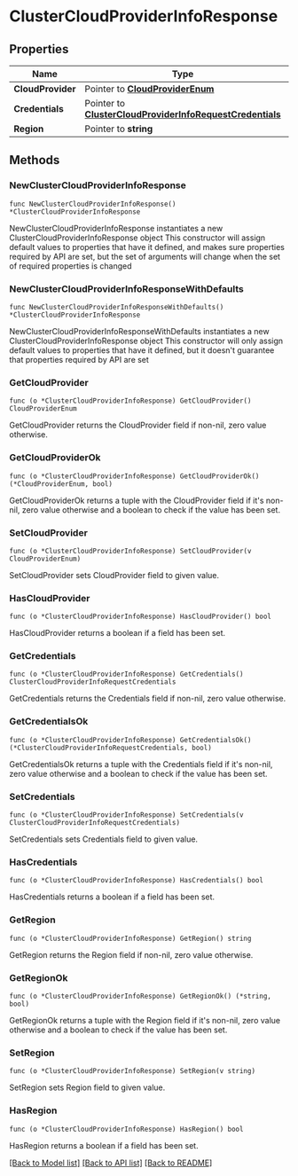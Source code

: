 # ClusterCloudProviderInfoResponse

## Properties

Name | Type | Description | Notes
------------ | ------------- | ------------- | -------------
**CloudProvider** | Pointer to [**CloudProviderEnum**](CloudProviderEnum.md) |  | [optional] 
**Credentials** | Pointer to [**ClusterCloudProviderInfoRequestCredentials**](ClusterCloudProviderInfoRequestCredentials.md) |  | [optional] 
**Region** | Pointer to **string** |  | [optional] 

## Methods

### NewClusterCloudProviderInfoResponse

`func NewClusterCloudProviderInfoResponse() *ClusterCloudProviderInfoResponse`

NewClusterCloudProviderInfoResponse instantiates a new ClusterCloudProviderInfoResponse object
This constructor will assign default values to properties that have it defined,
and makes sure properties required by API are set, but the set of arguments
will change when the set of required properties is changed

### NewClusterCloudProviderInfoResponseWithDefaults

`func NewClusterCloudProviderInfoResponseWithDefaults() *ClusterCloudProviderInfoResponse`

NewClusterCloudProviderInfoResponseWithDefaults instantiates a new ClusterCloudProviderInfoResponse object
This constructor will only assign default values to properties that have it defined,
but it doesn't guarantee that properties required by API are set

### GetCloudProvider

`func (o *ClusterCloudProviderInfoResponse) GetCloudProvider() CloudProviderEnum`

GetCloudProvider returns the CloudProvider field if non-nil, zero value otherwise.

### GetCloudProviderOk

`func (o *ClusterCloudProviderInfoResponse) GetCloudProviderOk() (*CloudProviderEnum, bool)`

GetCloudProviderOk returns a tuple with the CloudProvider field if it's non-nil, zero value otherwise
and a boolean to check if the value has been set.

### SetCloudProvider

`func (o *ClusterCloudProviderInfoResponse) SetCloudProvider(v CloudProviderEnum)`

SetCloudProvider sets CloudProvider field to given value.

### HasCloudProvider

`func (o *ClusterCloudProviderInfoResponse) HasCloudProvider() bool`

HasCloudProvider returns a boolean if a field has been set.

### GetCredentials

`func (o *ClusterCloudProviderInfoResponse) GetCredentials() ClusterCloudProviderInfoRequestCredentials`

GetCredentials returns the Credentials field if non-nil, zero value otherwise.

### GetCredentialsOk

`func (o *ClusterCloudProviderInfoResponse) GetCredentialsOk() (*ClusterCloudProviderInfoRequestCredentials, bool)`

GetCredentialsOk returns a tuple with the Credentials field if it's non-nil, zero value otherwise
and a boolean to check if the value has been set.

### SetCredentials

`func (o *ClusterCloudProviderInfoResponse) SetCredentials(v ClusterCloudProviderInfoRequestCredentials)`

SetCredentials sets Credentials field to given value.

### HasCredentials

`func (o *ClusterCloudProviderInfoResponse) HasCredentials() bool`

HasCredentials returns a boolean if a field has been set.

### GetRegion

`func (o *ClusterCloudProviderInfoResponse) GetRegion() string`

GetRegion returns the Region field if non-nil, zero value otherwise.

### GetRegionOk

`func (o *ClusterCloudProviderInfoResponse) GetRegionOk() (*string, bool)`

GetRegionOk returns a tuple with the Region field if it's non-nil, zero value otherwise
and a boolean to check if the value has been set.

### SetRegion

`func (o *ClusterCloudProviderInfoResponse) SetRegion(v string)`

SetRegion sets Region field to given value.

### HasRegion

`func (o *ClusterCloudProviderInfoResponse) HasRegion() bool`

HasRegion returns a boolean if a field has been set.


[[Back to Model list]](../README.md#documentation-for-models) [[Back to API list]](../README.md#documentation-for-api-endpoints) [[Back to README]](../README.md)


